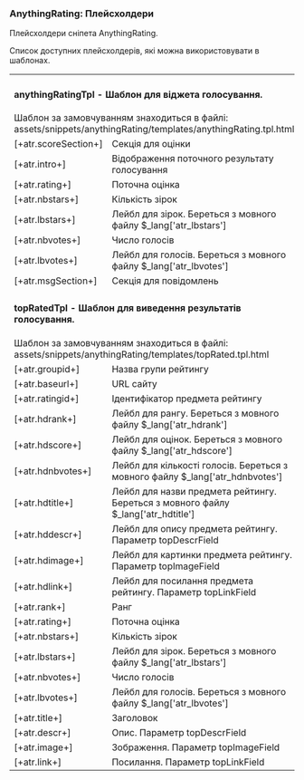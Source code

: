 
<meta http-equiv="Content-Type" content="text/html; charset=utf-8">
<h3>AnythingRating: Плейсхолдери </h3> 
Плейсхолдери сніпета AnythingRating.	
<br>
<p>Список доступних плейсхолдерів, які можна використовувати в шаблонах.</p>
<table class="table table-bordered table-vcenter flip-content">
	<tbody>
		<tr>
			<td colspan="2">
				<h4>anythingRatingTpl - Шаблон для віджета голосування.</h4>
				Шаблон за замовчуванням знаходиться в файлі: <span class="text-bold">assets/snippets/anythingRating/templates/anythingRating.tpl.html</span></td>
		</tr>
		<tr>
			<td><span class="text-bold">[+atr.scoreSection+]</span></td>
			<td>Секція для оцінки</td>
		</tr>
		<tr>
			<td><span class="text-bold">[+atr.intro+]</span></td>
			<td>Відображення поточного результату голосування</td>
		</tr>
		<tr>
			<td><span class="text-bold">[+atr.rating+]</span></td>
			<td>Поточна оцінка</td>
		</tr>
		<tr>
			<td><span class="text-bold">[+atr.nbstars+]</span></td>
			<td>Кількість зірок</td>
		</tr>
		<tr>
			<td><span class="text-bold">[+atr.lbstars+]</span></td>
			<td>Лейбл для зірок. Береться з мовного файлу $_lang['atr_lbstars']</td>
		</tr>
		<tr>
			<td><span class="text-bold">[+atr.nbvotes+]</span></td>
			<td>Число голосів</td>
		</tr>
		<tr>
			<td><span class="text-bold">[+atr.lbvotes+]</span></td>
			<td>Лейбл для голосів. Береться з мовного файлу $_lang['atr_lbvotes']</td>
		</tr>
		<tr>
			<td><span class="text-bold">[+atr.msgSection+]</span></td>
			<td>Секція для повідомлень</td>
		</tr>
		<tr>
			<td colspan="2">
				<h4>topRatedTpl - Шаблон для виведення результатів голосування.</h4>
				Шаблон за замовчуванням знаходиться в файлі: <span class="text-bold">assets/snippets/anythingRating/templates/topRated.tpl.html</span></td>
		</tr>
		<tr>
			<td><span class="text-bold">[+atr.groupid+]</span></td>
			<td>Назва групи рейтингу</td>
		</tr>
		<tr>
			<td><span class="text-bold">[+atr.baseurl+]</span></td>
			<td>URL сайту</td>
		</tr>
		<tr>
			<td><span class="text-bold">[+atr.ratingid+]</span></td>
			<td>Ідентифікатор предмета рейтингу</td>
		</tr>
		<tr>
			<td><span class="text-bold">[+atr.hdrank+]</span></td>
			<td>Лейбл для рангу. Береться з мовного файлу $_lang['atr_hdrank']</td>
		</tr>
		<tr>
			<td><span class="text-bold">[+atr.hdscore+]</span></td>
			<td>Лейбл для оцінок. Береться з мовного файлу $_lang['atr_hdscore']</td>
		</tr>
		<tr>
			<td><span class="text-bold">[+atr.hdnbvotes+]</span></td>
			<td>Лейбл для кількості голосів. Береться з мовного файлу $_lang['atr_hdnbvotes']</td>
		</tr>
		<tr>
			<td><span class="text-bold">[+atr.hdtitle+]</span></td>
			<td>Лейбл для назви предмета рейтингу. Береться з мовного файлу $_lang['atr_hdtitle']</td>
		</tr>
		<tr>
			<td><span class="text-bold">[+atr.hddescr+]</span></td>
			<td>Лейбл для опису предмета рейтингу. Параметр topDescrField</td>
		</tr>
		<tr>
			<td><span class="text-bold">[+atr.hdimage+]</span></td>
			<td>Лейбл для картинки предмета рейтингу. Параметр topImageField</td>
		</tr>
		<tr>
			<td><span class="text-bold">[+atr.hdlink+]</span></td>
			<td>Лейбл для посилання предмета рейтингу. Параметр topLinkField</td>
		</tr>
		<tr>
			<td><span class="text-bold">[+atr.rank+]</span></td>
			<td>Ранг</td>
		</tr>
		<tr>
			<td><span class="text-bold">[+atr.rating+]</span></td>
			<td>Поточна оцінка</td>
		</tr>
		<tr>
			<td><span class="text-bold">[+atr.nbstars+]</span></td>
			<td>Кількість зірок</td>
		</tr>
		<tr>
			<td><span class="text-bold">[+atr.lbstars+]</span></td>
			<td>Лейбл для зірок. Береться з мовного файлу $_lang['atr_lbstars']</td>
		</tr>
		<tr>
			<td><span class="text-bold">[+atr.nbvotes+]</span></td>
			<td>Число голосів</td>
		</tr>
		<tr>
			<td><span class="text-bold">[+atr.lbvotes+]</span></td>
			<td>Лейбл для голосів. Береться з мовного файлу $_lang['atr_lbvotes']</td>
		</tr>
		<tr>
			<td><span class="text-bold">[+atr.title+]</span></td>
			<td>Заголовок</td>
		</tr>
		<tr>
			<td><span class="text-bold">[+atr.descr+]</span></td>
			<td>Опис. Параметр topDescrField</td>
		</tr>
		<tr>
			<td><span class="text-bold">[+atr.image+]</span></td>
			<td>Зображення. Параметр topImageField</td>
		</tr>
		<tr>
			<td><span class="text-bold">[+atr.link+]</span></td>
			<td>Посилання. Параметр topLinkField</td>
		</tr>
	</tbody>
</table>

